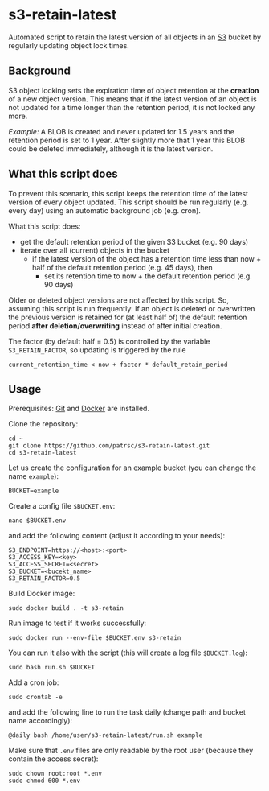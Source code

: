 # s3-retain-latest

Automated script to retain the latest version of all objects in an [S3](https://en.wikipedia.org/wiki/Amazon_S3) bucket by regularly updating object lock times.

## Background

S3 object locking sets the expiration time of object retention at the **creation** of a new object version. This means that if the latest version of an object is not updated for a time longer than the retention period, it is not locked any more.

*Example:* A BLOB is created and never updated for 1.5 years and the retention period is set to 1 year. After slightly more that 1 year this BLOB could be deleted immediately, although it is the latest version.

## What this script does

To prevent this scenario, this script keeps the retention time of the latest version of every object updated. This script should be run regularly (e.g. every day) using an automatic background job (e.g. cron).

What this script does:
* get the default retention period of the given S3 bucket (e.g. 90 days)
* iterate over all (current) objects in the bucket
  * if the latest version of the object has a retention time less than now + half of the default retention period (e.g. 45 days), then
    * set its retention time to now + the default retention period (e.g. 90 days)

Older or deleted object versions are not affected by this script. So, assuming this script is run frequently:
If an object is deleted or overwritten the previous version is retained for (at least half of) the default retention period **after deletion/overwriting** instead of after initial creation.

The factor (by default half = 0.5) is controlled by the variable `S3_RETAIN_FACTOR`, so updating is triggered by the rule
```
current_retention_time < now + factor * default_retain_period
```

## Usage

Prerequisites: [Git](https://git-scm.com) and [Docker](https://www.docker.com/) are installed.

Clone the repository:

```
cd ~
git clone https://github.com/patrsc/s3-retain-latest.git
cd s3-retain-latest
```

Let us create the configuration for an example bucket (you can change the name `example`):

```
BUCKET=example
```

Create a config file `$BUCKET.env`:

```
nano $BUCKET.env
```

and add the following content (adjust it according to your needs):

```
S3_ENDPOINT=https://<host>:<port>
S3_ACCESS_KEY=<key>
S3_ACCESS_SECRET=<secret>
S3_BUCKET=<bucekt_name>
S3_RETAIN_FACTOR=0.5
```

Build Docker image:

```
sudo docker build . -t s3-retain
```

Run image to test if it works successfully:

```
sudo docker run --env-file $BUCKET.env s3-retain
```

You can run it also with the script (this will create a log file `$BUCKET.log`):

```
sudo bash run.sh $BUCKET
```

Add a cron job:

```
sudo crontab -e
```

and add the following line to run the task daily (change path and bucket name accordingly):

```
@daily bash /home/user/s3-retain-latest/run.sh example
```

Make sure that `.env` files are only readable by the root user (because they contain the access secret):

```
sudo chown root:root *.env
sudo chmod 600 *.env
```
